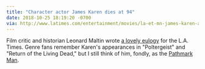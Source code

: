 ```yaml
---
title: "Character actor James Karen dies at 94"
date: 2018-10-25 18:19:20 -0700
via: http://www.latimes.com/entertainment/movies/la-et-mn-james-karen-appreciation-leonard-maltin-20181025-story.html
---
```


Film critic and historian Leonard Maltin wrote [a lovely eulogy](http://www.latimes.com/entertainment/movies/la-et-mn-james-karen-appreciation-leonard-maltin-20181025-story.html) for the L.A. Times. Genre fans remember Karen's appearances in "Poltergeist" and "Return of the Living Dead," but I still think of him, fondly, as the [Pathmark Man](https://www.youtube.com/results?search_query=james+karen+pathmark+commercials).
